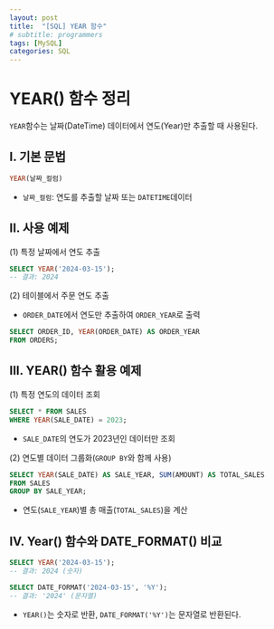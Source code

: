 ```yaml
---
layout: post
title:  "[SQL] YEAR 함수" 
# subtitle: programmers
tags: [MySQL]
categories: SQL
---
```


# YEAR() 함수 정리
`YEAR`함수는 날짜(DateTime) 데이터에서 연도(Year)만 추출할 때 사용된다.

## I. 기본 문법


```sql
YEAR(날짜_컬럼)
```

- `날짜_컬럼`: 연도를 추출할 날짜 또는 `DATETIME`데이터

## II. 사용 예제

(1) 특정 날짜에서 연도 추출


```sql
SELECT YEAR('2024-03-15');  
-- 결과: 2024
```

(2) 테이블에서 주문 연도 추출

- `ORDER_DATE`에서 연도만 추출하여 `ORDER_YEAR`로 출력


```sql
SELECT ORDER_ID, YEAR(ORDER_DATE) AS ORDER_YEAR
FROM ORDERS;
```

## III. YEAR() 함수 활용 예제

(1) 특정 연도의 데이터 조회


```sql
SELECT * FROM SALES
WHERE YEAR(SALE_DATE) = 2023;
```

- `SALE_DATE`의 연도가 2023년인 데이터만 조회

(2) 연도별 데이터 그룹화(`GROUP BY`와 함께 사용)


```sql
SELECT YEAR(SALE_DATE) AS SALE_YEAR, SUM(AMOUNT) AS TOTAL_SALES
FROM SALES
GROUP BY SALE_YEAR;
```

- 연도(`SALE_YEAR`)별 총 매출(`TOTAL_SALES`)을 계산

## IV. Year() 함수와 DATE_FORMAT() 비교


```sql
SELECT YEAR('2024-03-15');  
-- 결과: 2024 (숫자)

SELECT DATE_FORMAT('2024-03-15', '%Y');  
-- 결과: '2024' (문자열)
```

- `YEAR()`는 숫자로 반환, `DATE_FORMAT('%Y')`는 문자열로 반환된다.
